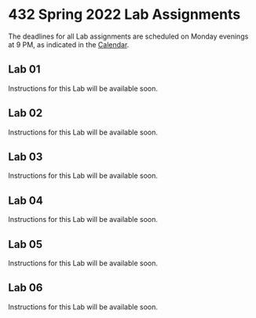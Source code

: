 # 432 Spring 2022 Lab Assignments

The deadlines for all Lab assignments are scheduled on Monday evenings at 9 PM, as indicated in the [Calendar](https://thomaselove.github.io/432/calendar.html).

## Lab 01

Instructions for this Lab will be available soon.

## Lab 02

Instructions for this Lab will be available soon.

## Lab 03

Instructions for this Lab will be available soon.

## Lab 04

Instructions for this Lab will be available soon.

## Lab 05

Instructions for this Lab will be available soon.

## Lab 06

Instructions for this Lab will be available soon.
